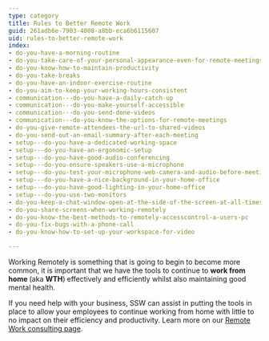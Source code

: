 ```yaml
---
type: category
title: Rules to Better Remote Work
guid: 261adb6e-7903-4008-a8bb-eca6b6115607
uid: rules-to-better-remote-work
index:
- do-you-have-a-morning-routine
- do-you-take-care-of-your-personal-appearance-even-for-remote-meetings
- do-you-know-how-to-maintain-productivity
- do-you-take-breaks
- do-you-have-an-indoor-exercise-routine
- do-you-aim-to-keep-your-working-hours-consistent
- communication---do-you-have-a-daily-catch-up
- communication---do-you-make-yourself-accessible
- communication---do-you-send-done-videos
- communication---do-you-know-the-options-for-remote-meetings
- do-you-give-remote-attendees-the-url-to-shared-videos
- do-you-send-out-an-email-summary-after-each-meeting
- setup---do-you-have-a-dedicated-working-space
- setup---do-you-have-an-ergonomic-setup
- setup---do-you-have-good-audio-conferencing
- setup---do-you-ensure-speakers-use-a-microphone
- setup---do-you-test-your-microphone-web-camera-and-audio-before-meetings
- setup---do-you-have-a-nice-background-in-your-home-office
- setup---do-you-have-good-lighting-in-your-home-office
- setup---do-you-use-two-monitors
- do-you-keep-a-chat-window-open-at-the-side-of-the-screen-at-all-times
- do-you-share-screens-when-working-remotely
- do-you-know-the-best-methods-to-remotely-accesscontrol-a-users-pc
- do-you-fix-bugs-with-a-phone-call
- do-you-know-how-to-set-up-your-workspace-for-video

---
```

<p>​Working Remotely is something that is going to begin to become more common, it is important that we have the tools to continue to <b>work&#160;from home&#160;</b>(aka&#160;<b>WTH</b>)<b>&#160;</b>effectively and efficiently whilst also maintaining good mental health.​​​<br></p><p>If you need help with&#160;your business,&#160;SSW can assist in putting the tools in place to allow your employees to continue working from home with little to no impact on their efficiency and productivity.​ Learn more on our​&#160;<a href="https&#58;//www.ssw.com.au/ssw/Consulting/Remote-Work.aspx">Remote Work consulting page</a>.<br></p>


